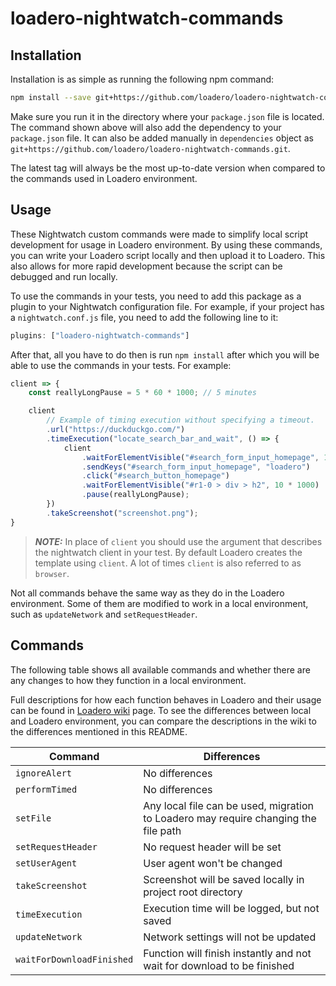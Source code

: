 # loadero-nightwatch-commands

## Installation

Installation is as simple as running the following npm command:

```bash
npm install --save git+https://github.com/loadero/loadero-nightwatch-commands.git
```

Make sure you run it in the directory where your `package.json` file is located.
The command shown above will also add the dependency to your `package.json` file.
It can also be added manually in `dependencies` object as 
`git+https://github.com/loadero/loadero-nightwatch-commands.git`.

The latest tag will always be the most up-to-date version when 
compared to the commands used in Loadero environment.

## Usage

These Nightwatch custom commands were made to simplify local script development 
for usage in Loadero environment. By using these commands, you can write your 
Loadero script locally and then upload it to Loadero. This also allows for more 
rapid development because the script can be debugged and run locally.

To use the commands in your tests, you need to add this package as a plugin to 
your Nightwatch configuration file. For example, if your project has a 
`nightwatch.conf.js` file, you need to add the following line to it:

```javascript
plugins: ["loadero-nightwatch-commands"]
```

After that, all you have to do then is run `npm install` after which you will be
able to use the commands in your tests. For example:

```javascript
client => {
    const reallyLongPause = 5 * 60 * 1000; // 5 minutes

    client
        // Example of timing execution without specifying a timeout.
        .url("https://duckduckgo.com/")
        .timeExecution("locate_search_bar_and_wait", () => {
            client
                .waitForElementVisible("#search_form_input_homepage", 10 * 1000)
                .sendKeys("#search_form_input_homepage", "loadero")
                .click("#search_button_homepage")
                .waitForElementVisible("#r1-0 > div > h2", 10 * 1000)
                .pause(reallyLongPause);
        })
        .takeScreenshot("screenshot.png");
}
```

> **_NOTE:_**  In place of `client` you should use the argument that describes 
> the nightwatch client in your test. By default Loadero creates the template 
> using `client`. A lot of times `client` is also referred to as `browser`.

Not all commands behave the same way as they do in the Loadero environment. 
Some of them are modified to work in a local environment, such as `updateNetwork`
and `setRequestHeader`.

## Commands

The following table shows all available commands and whether there are any 
changes to how they function in a local environment.

Full descriptions for how each function behaves in Loadero and their usage can 
be found in [Loadero wiki](https://wiki.loadero.com/nightwatch/custom-commands/)
page. To see the differences between local and Loadero environment, you can
compare the descriptions in the wiki to the differences mentioned in this README.

| Command                   | Differences                                                                         |
| ------------------------- | ----------------------------------------------------------------------------------- |
| `ignoreAlert`             | No differences                                                                      |
| `performTimed`            | No differences                                                                      |
| `setFile`                 | Any local file can be used, migration to Loadero may require changing the file path |
| `setRequestHeader`        | No request header will be set                                                       |
| `setUserAgent`            | User agent won't be changed                                                         |
| `takeScreenshot`          | Screenshot will be saved locally in project root directory                          |
| `timeExecution`           | Execution time will be logged, but not saved                                        |
| `updateNetwork`           | Network settings will not be updated                                                |
| `waitForDownloadFinished` | Function will finish instantly and not wait for download to be finished             |
